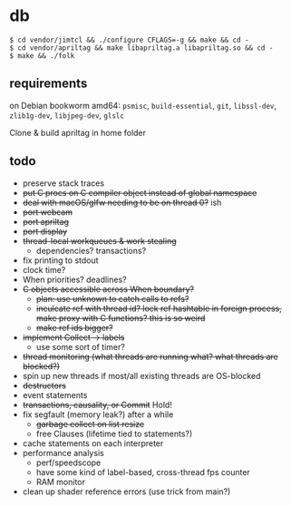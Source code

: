 # db

```
$ cd vendor/jimtcl && ./configure CFLAGS=-g && make && cd -
$ cd vendor/apriltag && make libapriltag.a libapriltag.so && cd -
$ make && ./folk
```

## requirements

on Debian bookworm amd64: `psmisc`, `build-essential`, `git`,
`libssl-dev`, `zlib1g-dev`, `libjpeg-dev`, `glslc`

Clone & build apriltag in home folder

## todo

- preserve stack traces
- ~~put C procs on C compiler object instead of global namespace~~
- ~~deal with macOS/glfw needing to be on thread 0?~~ ish
- ~~port webcam~~
- ~~port apriltag~~
- ~~port display~~
- ~~thread-local workqueues & work stealing~~
  - dependencies? transactions?
- fix printing to stdout
- clock time?
- When priorities? deadlines?
- ~~C objects accessible across When boundary?~~
  - ~~plan: use unknown to catch calls to refs?~~
  - ~~inculcate ref with thread id? lock ref hashtable in foreign
    process, make proxy with C functions? this is so weird~~
  - ~~make ref ids bigger?~~
- ~~implement Collect -> labels~~
  - use some sort of timer?
- ~~thread monitoring (what threads are running what? what threads are blocked?)~~
- spin up new threads if most/all existing threads are OS-blocked
- ~~destructors~~
- event statements
- ~~transactions, causality, or Commit~~ Hold!
- fix segfault (memory leak?) after a while
  - ~~garbage collect on list resize~~
  - free Clauses (lifetime tied to statements?)
- cache statements on each interpreter
- performance analysis
  - perf/speedscope
  - have some kind of label-based, cross-thread fps counter
  - RAM monitor
- clean up shader reference errors (use trick from main?)
